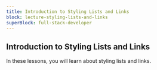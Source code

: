 ```yaml
---
title: Introduction to Styling Lists and Links
block: lecture-styling-lists-and-links
superBlock: full-stack-developer
---
```


## Introduction to Styling Lists and Links

In these lessons, you will learn about styling lists and links.
